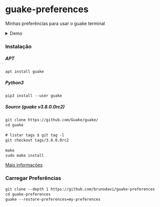 # guake-preferences
Minhas preferências para usar o guake terminal

<details>
	<summary>Demo</summary>
	![demo](/src/demo.png)
</details>


### Instalação

##### APT
	apt install guake

##### Python3
	pip3 install --user guake

##### Source (guake v3.8.0.0rc2)
	git clone https://github.com/Guake/guake/
	cd guake

	# listar tags $ git tag -l
	git checkout tags/3.8.0.0rc2

	make
	sudo make install

[Mais informações](https://guake.readthedocs.io/en/stable/user/installing.html)


### Carregar Preferências
	git clone --depth 1 https://github.com/brunodavi/guake-preferences
	cd guake-preferences
	guake --restore-preferences=my-preferences
